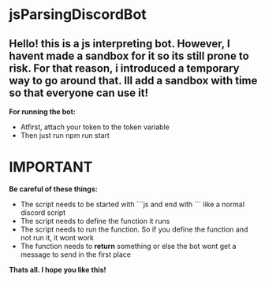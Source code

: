 # jsParsingDiscordBot

<h2>
  Hello! this is a js interpreting bot. However, I havent made a sandbox for it
  so its still prone to risk. For that reason, i introduced a temporary way to
  go around that. Ill add a sandbox with time so that everyone can use it!
</h2>

<div>
  <b>For running the bot: </b>
  <ul>
    <li>Atfirst, attach your token to the token variable</li>
    <li>Then just run npm run start</li>
  </ul>
</div>
<div>
  <h1>IMPORTANT</h1>
  <b>Be careful of these things:</b>
  <ul>
    <li>
      The script needs to be started with ```js and end with ``` like a normal
      discord script
    </li>
    <li>The script needs to define the function it runs</li>
    <li>
      The script needs to run the function. So if you define the function and
      not run it, it wont work
    </li>
    <li>
      The function needs to <b>return</b> something or else the bot wont get a
      message to send in the first place
    </li>
  </ul>
  <b> Thats all. I hope you like this!</b>
</div>
